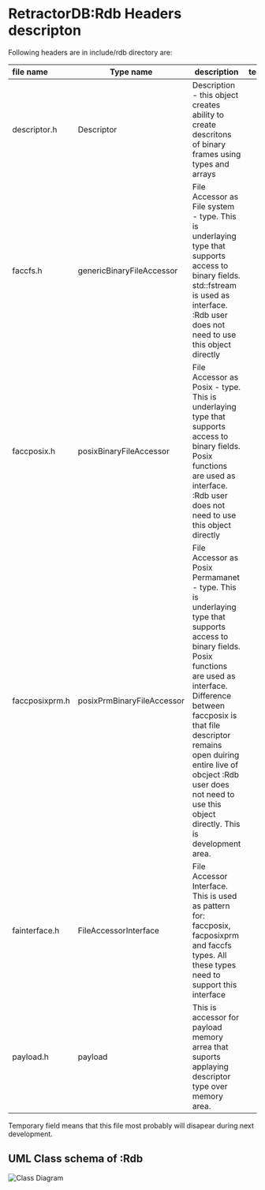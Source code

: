 # RetractorDB:Rdb Headers descripton

Following headers are in include/rdb directory are:

file name|Type name|description|temporary
:--|---|---|--:
descriptor.h|Descriptor|Description - this object creates ability to create descritons of binary frames using types and arrays|no
faccfs.h|genericBinaryFileAccessor|File Accessor as File system - type. This is underlaying type that supports access to binary fields. std::fstream is used as interface. :Rdb user does not need to use this object directly|?
faccposix.h|posixBinaryFileAccessor|File Accessor as Posix - type. This is underlaying type that supports access to binary fields. Posix functions are used as interface. :Rdb user does not need to use this object directly|?
faccposixprm.h|posixPrmBinaryFileAccessor|File Accessor as Posix Permamanet - type. This is underlaying type that supports access to binary fields. Posix functions are used as interface. Difference between faccposix is that file descriptor remains open duiring entire live of obcject :Rdb user does not need to use this object directly. This is development area.|no
fainterface.h|FileAccessorInterface|File Accessor Interface. This is used as pattern for: faccposix, facposixprm and faccfs types. All these types need to support this interface|yes
payload.h|payload|This is accessor for payload memory arrea that suports applaying descriptor type over memory area.|yes

Temporary field means that this file most probably will disapear during next development.

## UML Class schema of :Rdb

[https://www.visual-paradigm.com/guide/uml-unified-modeling-language/uml-aggregation-vs-composition/]: <>


![Class Diagram](http://www.plantuml.com/plantuml/proxy?src=https://raw.githubusercontent.com/michalwidera/retractordb/issue_17/src/include/rdb/UML/rdb.puml)
